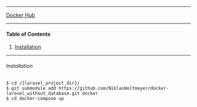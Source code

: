 ***
[Docker Hub](https://hub.docker.com/r/niklasholtmeyer/laravel_without_database/)
***

#### Table of Contents  
1. [Installation](#installation) 

***
###### Installation
```
$ cd /{laravel_project_dir}/
$ git submodule add https://github.com/NiklasHoltmeyer/docker-laravel_without_database.git docker
$ cd docker-compose up
```

